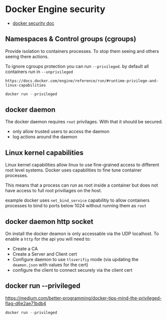 # Docker Engine security

- [docker security doc](https://docs.docker.com/engine/security/security/)

## Namespaces & Control groups (cgroups)

Provide isolation to containers processes. To stop them seeing and others seeing there actions.

To ignore cgroups protection you can run `--privileged`. by default all containers run in `--unprivileged`

`https://docs.docker.com/engine/reference/run/#runtime-privilege-and-linux-capabilities`

``` c#
docker run --privileged
```

## docker daemon

The docker daemon requires `root` privilages. With that it should be secured.

- only allow trusted users to access the daemon
- log actions around the daemon

## Linux kernel capabilities

Linux kernel capabilities allow linux to use fine-grained access to different root level systems. Docker uses capabilities to fine tune container processes.  

This means that a process can run as root inside a container but does not have access to full root priviliages on the host.

example docker uses `net_bind_service` capabilitiy to allow containers processes to bind to ports below 1024 without running them as `root`

## docker daemon http socket

On install the docker deamon is only accessable via the UDP localhost. To enable a `http` for the api you will need to:

- Create a CA
- Create a Server and Client cert
- Configure daemon to use `tlsverifiy` mode (via updating the `deamon.json` with values for the cert)
- configure the client to connect securely via the client cert

## docker run --privileged

https://medium.com/better-programming/docker-tips-mind-the-privileged-flag-d6e2ae71bdb4

``` c#
docker run --privileged
```

